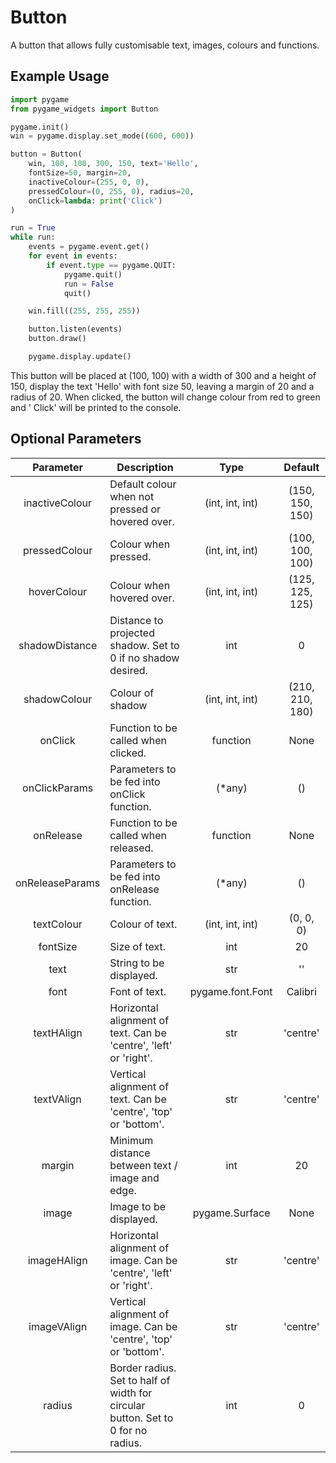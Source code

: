 # Button

A button that allows fully customisable text, images, colours and functions.

## Example Usage

```Python
import pygame
from pygame_widgets import Button

pygame.init()
win = pygame.display.set_mode((600, 600))

button = Button(
    win, 100, 100, 300, 150, text='Hello',
    fontSize=50, margin=20,
    inactiveColour=(255, 0, 0),
    pressedColour=(0, 255, 0), radius=20,
    onClick=lambda: print('Click')
)

run = True
while run:
    events = pygame.event.get()
    for event in events:
        if event.type == pygame.QUIT:
            pygame.quit()
            run = False
            quit()

    win.fill((255, 255, 255))

    button.listen(events)
    button.draw()

    pygame.display.update()
```

This button will be placed at (100, 100) with a width of 300 and a height of 150, display the text 'Hello' with font
size 50, leaving a margin of 20 and a radius of 20. When clicked, the button will change colour from red to green and '
Click' will be printed to the console.

## Optional Parameters

| Parameter | Description | Type | Default |
| :---: | --- | :---: | :---: |
| inactiveColour | Default colour when not pressed or hovered over. | (int, int, int) | (150, 150, 150) |
| pressedColour | Colour when pressed. | (int, int, int) | (100, 100, 100) |
| hoverColour | Colour when hovered over. | (int, int, int) | (125, 125, 125) |
| shadowDistance | Distance to projected shadow. Set to 0 if no shadow desired. | int | 0 |
| shadowColour | Colour of shadow | (int, int, int) | (210, 210, 180) |
| onClick | Function to be called when clicked. | function | None |
| onClickParams | Parameters to be fed into onClick function. | (*any) | () |
| onRelease | Function to be called when released. | function | None |
| onReleaseParams | Parameters to be fed into onRelease function. | (*any) | () |
| textColour | Colour of text. | (int, int, int) | (0, 0, 0) |
| fontSize | Size of text. | int | 20 |
| text | String to be displayed. | str | '' |
| font | Font of text. | pygame.font.Font | Calibri |
| textHAlign | Horizontal alignment of text. Can be 'centre', 'left' or 'right'. | str | 'centre' |
| textVAlign | Vertical alignment of text. Can be 'centre', 'top' or 'bottom'. | str | 'centre' |
| margin | Minimum distance between text / image and edge. | int | 20 |
| image | Image to be displayed. | pygame.Surface | None |
| imageHAlign | Horizontal alignment of image. Can be 'centre', 'left' or 'right'. | str | 'centre' |
| imageVAlign | Vertical alignment of image. Can be 'centre', 'top' or 'bottom'. | str | 'centre' |
| radius | Border radius. Set to half of width for circular button. Set to 0 for no radius. | int | 0 |
